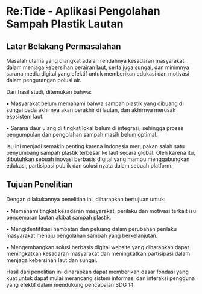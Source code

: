 # Re:Tide - Aplikasi Pengolahan Sampah Plastik Lautan

## Latar Belakang Permasalahan
Masalah utama yang diangkat adalah rendahnya kesadaran masyarakat dalam menjaga kebersihan perairan laut, serta juga sungai, dan minimnya sarana media digital yang efektif untuk memberikan edukasi dan motivasi dalam pengurangan polusi air.

Dari hasil studi, ditemukan bahwa:

  • Masyarakat belum memahami bahwa sampah plastik yang dibuang di sungai pada akhirnya akan berakhir di lautan, dan akhirnya merusak ekosistem laut.

  • Sarana daur ulang di tingkat lokal belum di integrasi, sehingga proses pengumpulan dan pengolahan sampah masih belum optimal.

Isu ini menjadi semakin penting karena Indonesia merupakan salah satu penyumbang sampah plastik terbesar ke laut secara global. Oleh karena itu, dibutuhkan sebuah inovasi berbasis digital yang mampu menggabungkan edukasi, partisipasi publik dan solusi nyata dalam sebuah platform.

## Tujuan Penelitian

Dengan dilakukannya penelitian ini, diharapkan bertujuan untuk:

  • Memahami tingkat kesadaran masyarakat, perilaku dan motivasi terkait isu pencemaran lautan akibat sampah plastik.

  • Mengidentifikasi hambatan dan peluang dalam perubahan perilaku masyarakat menuju pengolahan sampah yang berkelanjutan.

  • Mengembangkan solusi berbasis digital website yang diharapkan dapat meningkatkan kesadaran masyarakat dan meningkatkan partisipasi dalam menjaga kebersihan laut dan sungai.

Hasil dari penelitian ini diharapkan dapat memberikan dasar fondasi yang kuat untuk dapat mulai merancang sistem informasi dan interaksi pengguna yang efektif dalam mendukung pencapaian SDG 14.
